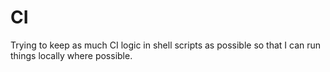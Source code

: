 # CI

Trying to keep as much CI logic in shell scripts as possible so that I can run
things locally where possible.
